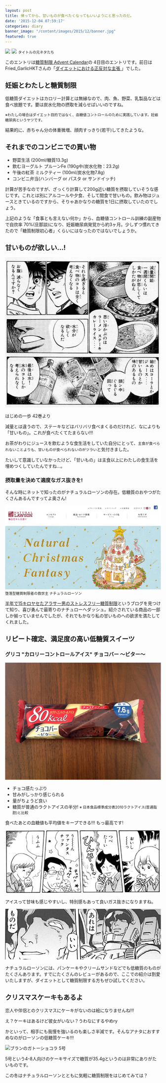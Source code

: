 ```yaml
---
layout: post
title: 帰ってから、甘いものが食べたくなってもいいようにと思ったのだ。
date: '2015-12-04 07:59:17'
categories: diary
banner_image: "/content/images/2015/12/banner.jpg"
featured: true
---
```


<a rel="nofollow" href="http://www.amazon.co.jp/gp/product/4167753693/ref=as_li_ss_il?ie=UTF8&camp=247&creative=7399&creativeASIN=4167753693&linkCode=as2&tag=fastfargroove-22"><img border="0" src="http://ws-fe.amazon-adsystem.com/widgets/q?_encoding=UTF8&ASIN=4167753693&Format=_SL250_&ID=AsinImage&MarketPlace=JP&ServiceVersion=20070822&WS=1&tag=fastfargroove-22" ></a><img src="http://ir-jp.amazon-adsystem.com/e/ir?t=fastfargroove-22&l=as2&o=9&a=4167753693" width="1" height="1" border="0" alt="" style="border:none !important; margin:0px !important;" /> <a rel="nofollow" href="http://www.amazon.co.jp/gp/product/B0006M197K/ref=as_li_ss_il?ie=UTF8&camp=247&creative=7399&creativeASIN=B0006M197K&linkCode=as2&tag=fastfargroove-22"><img border="0" src="http://ws-fe.amazon-adsystem.com/widgets/q?_encoding=UTF8&ASIN=B0006M197K&Format=_SL250_&ID=AsinImage&MarketPlace=JP&ServiceVersion=20070822&WS=1&tag=fastfargroove-22" ></a><img src="http://ir-jp.amazon-adsystem.com/e/ir?t=fastfargroove-22&l=as2&o=9&a=B0006M197K" width="1" height="1" border="0" alt="" style="border:none !important; margin:0px !important;" />
<small>タイトルの元ネタたち</small>

このエントリは[糖質制限 Advent Calendar](http://www.adventar.org/calendars/740)の 4日目のエントリです。前日は Fried_GarlicHKTさんの「[ダイエットにおける正反対な主張
](http://hokkun-k.tumblr.com/post/134462376558/diet)」でした。

## 妊娠とわたしと糖質制限

低糖質ダイエットはカロリー計算とは無縁なので、肉、魚、野菜、乳製品などは食べ放題です。要は炭水化物の摂取を減らせばいいのですね。

<small>※わたしの場合はダイエット目的ではなく、血糖値コントロールのために実践しています。妊娠糖尿病というヤツです。</small>

結果的に、赤ちゃん分の体重微増、顔肉すっきり(若干)してきたような。

## それまでのコンビニでの買い物
* 野菜生活 (200ml/糖質13.3g)
* 飲むヨーグルト プルーンFe (190g中/炭水化物：23.2g)
* 午後の紅茶 ミルクティー (100ml/炭水化物7.8g)
* コンビニ弁当(ハンバーグ or パスタ or サンドイッチ)

計算が苦手なのですが、ざっくり計算して200g近い糖質を摂取していそうな感じです。これとは別にアルコールや夕食、そして間食で甘いもの。飲み物はジュースときているのですから、そりゃあかなりの糖質を1日に摂取していたのでしょう。

上記のような「食事とも言えない何か」から、血糖値コントロール訓練の副産物で自炊率 70%(旦那談)になり、妊娠糖尿病発覚から約3ヶ月。少しずつ慣れてきたので「糖質制限初心者」くらいにはなったのではないでしょうか。

## 甘いものが欲しい…!

![はじめの一歩 42巻より](/content/images/2015/12/lowcarb-01.png)

はじめの一歩 42巻より

減量とは違うので、ステーキなどはバリバリ食べまくるのだけれど、なによりも「甘いもの」。これが食べたくてたまらない!!!

お茶がわりにジュースを飲むような食生活をしていた自分にとって、`主食が食べられないことよりも、甘いものが食べられないのがツラい`と気付きました。

たいして意識していなかったけど、「甘いもの」は主食以上にわたしの食生活を埋めつくしていたんですね…。

### 摂取量を決めて適度なガス抜きを!

そんな時にネットで知ったのがナチュラルローソンの存在。低糖質のおやつがたくさんあるんですってよ奥さん!

[![ナチュラルローソン](/content/images/2015/12/lowcarb-02.png)](http://natural.lawson.co.jp/index.html)
<small>堕落型糖質制限者の救世主 ナチュラルローソン</small>

[半年で15キロヤセたアラサー男のストレスフリー糖質制限](http://otokono-toushitsuseigen.com/archives/407)というブログを見つけて知り、喜び勇んで最寄りのナチュローへダッシュ。紹介されている商品の一部しか揃っていませんでしたが、それでもかなり私の甘いものへの欲求を満たしてくれました。

## リピート確定、満足度の高い低糖質スイーツ

### グリコ "カロリーコントロールアイス" チョコバー ～ビター～

[![](/content/images/2015/12/lowcarb-03.jpg)](http://kenko.lawson.jp/recommend/)

* チョコ感たっぷり
* 甘みがしっかり感じられる
* 量がちょうど良い
* 糖質が普通のラクトアイスの半分! <small>※ 日本食品標準成分表2010ラクトアイス(普通脂肪)と比較</small>

食べたあとの血糖値も平均値をキープできる!!! もっ最高です!

![](/content/images/2015/12/lowcarb-05.png)

アイスって甘味も感じやすいし、特別感もあって良いガス抜きになりますね。

![](/content/images/2015/12/p4.jpg)

ナチュラルローソンには、パンケーキやクリームサンドなどでも低糖質のものがたくさんあります。すでにたくさんのレビューがあるので、ここでの紹介は割愛いたしますが、ダイエットとして糖質制限する方もぜひ試してください。

## クリスマスケーキもあるよ
恋人や伴侶とのクリスマスにケーキがないのは絵になりませんね!!!

え？ケーキはあるけど彼女がいない？うわなにするやめry

かといって、相手にも我慢を強いるのも楽しさ半減です。そんなアナタにおすすめなのがローソンの低糖質ケーキ!!!

![ブランのガトーショコラ 5号](http://www.lawson.co.jp/recommend/xmas2015/img/xmascake_l19.jpg)

5号という4-8人向けのケーキサイズで糖質が35.4gというのは非常にありがたいものです。

この冬はナチュラルローソンとともに気軽に糖質制限をはじめてみては？